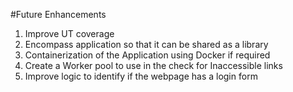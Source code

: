 #Future Enhancements
1. Improve UT coverage
2. Encompass application so that it can be shared as a library
3. Containerization of the Application using Docker if required
4. Create a Worker pool to use in the check for Inaccessible links
5. Improve logic to identify if the webpage has a login form